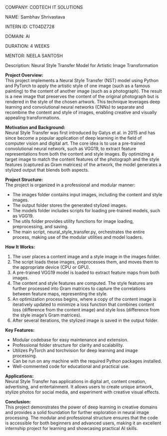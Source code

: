 COMPANY: CODTECH IT SOLUTIONS

NAME: Sambhav Shrivastava

INTERN ID: CT04DZ728

DOMAIN: AI

DURATION: 4 WEEKS

MENTOR: NEELA SANTOSH

Description: Neural Style Transfer Model for Artistic Image Transformation

**Project Overview:**  
This project implements a Neural Style Transfer (NST) model using Python and PyTorch to apply the artistic style of one image (such as a famous painting) to the content of another image (such as a photograph). The result is a new image that preserves the content of the original photograph but is rendered in the style of the chosen artwork. This technique leverages deep learning and convolutional neural networks (CNNs) to separate and recombine the content and style of images, enabling creative and visually appealing transformations.

**Motivation and Background:**  
Neural Style Transfer was first introduced by Gatys et al. in 2015 and has since become a popular application of deep learning in the field of computer vision and digital art. The core idea is to use a pre-trained convolutional neural network, such as VGG19, to extract feature representations from both the content and style images. By optimizing a target image to match the content features of the photograph and the style features (captured as Gram matrices) of the artwork, the model generates a stylized output that blends both aspects.

**Project Structure:**  
The project is organized in a professional and modular manner:
- The images folder contains input images, including the content and style images.
- The output folder stores the generated stylized images.
- The models folder includes scripts for loading pre-trained models, such as VGG19.
- The utils folder provides utility functions for image loading, preprocessing, and saving.
- The main script, neural_style_transfer.py, orchestrates the entire process, making use of the modular utilities and model loaders.

**How It Works:**  
1. The user places a content image and a style image in the images folder.
2. The script loads these images, preprocesses them, and moves them to the appropriate device (CPU or GPU).
3. A pre-trained VGG19 model is loaded to extract feature maps from both images.
4. The content and style features are computed. The style features are further processed into Gram matrices to capture the correlations between feature maps, representing the style.
5. An optimization process begins, where a copy of the content image is iteratively updated to minimize a loss function that combines content loss (difference from the content image) and style loss (difference from the style image’s Gram matrices).
6. After several iterations, the stylized image is saved in the output folder.

**Key Features:**  
- Modular codebase for easy maintenance and extension.
- Professional folder structure for clarity and scalability.
- Utilizes PyTorch and torchvision for deep learning and image processing.
- Can be run on any machine with the required Python packages installed.
- Well-commented code for educational and practical use.

**Applications:**  
Neural Style Transfer has applications in digital art, content creation, advertising, and entertainment. It allows users to create unique artwork, stylize photos for social media, and experiment with creative visual effects.

**Conclusion:**  
This project demonstrates the power of deep learning in creative domains and provides a solid foundation for further exploration in neural image processing. The modular and professional structure ensures that the code is accessible for both beginners and advanced users, making it an excellent internship project for learning and showcasing practical AI skills.
